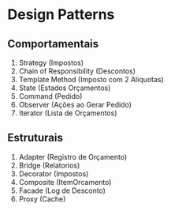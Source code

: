 # Design Patterns

## Comportamentais

1. Strategy (Impostos)
2. Chain of Responsibility (Descontos)
3. Template Method (Imposto com 2 Aliquotas)
4. State (Estados Orçamentos)
5. Command (Pedido)
6. Observer (Ações ao Gerar Pedido)
7. Iterator (Lista de Orçamentos)

## Estruturais

1. Adapter (Registro de Orçamento)
2. Bridge (Relatorios)
3. Decorator (Impostos)
4. Composite (ItemOrcamento)
5. Facade (Log de Desconto)
6. Proxy (Cache)